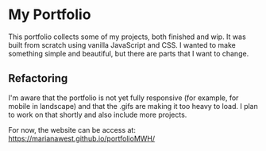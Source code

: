 # My Portfolio

This portfolio collects some of my projects, both finished and wip. It was built from scratch using vanilla JavaScript and CSS. 
I wanted to make something simple and beautiful, but there are parts that I want to change. 

## Refactoring

I'm aware that the portfolio is not yet fully responsive (for example, for mobile in landscape) and that the .gifs are making it too heavy to load.
I plan to work on that shortly and also include more projects. 

For now, the website can be access at:
https://marianawest.github.io/portfolioMWH/
